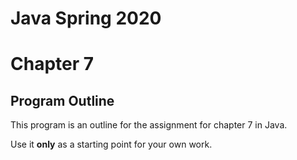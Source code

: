 # Java Spring 2020
# Chapter 7

## Program Outline


This program is an outline for the assignment for chapter 7 in Java.

Use it **only** as a starting point for your own work.
